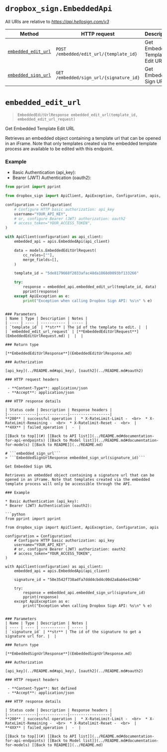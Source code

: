 # ```dropbox_sign.EmbeddedApi```

All URIs are relative to *https://api.hellosign.com/v3*

Method | HTTP request | Description
------------- | ------------- | -------------
|[```embedded_edit_url```](EmbeddedApi.md#embedded_edit_url) | ```POST /embedded/edit_url/{template_id}``` | Get Embedded Template Edit URL|
|[```embedded_sign_url```](EmbeddedApi.md#embedded_sign_url) | ```GET /embedded/sign_url/{signature_id}``` | Get Embedded Sign URL|


# ```embedded_edit_url```
> ```EmbeddedEditUrlResponse embedded_edit_url(template_id, embedded_edit_url_request)```

Get Embedded Template Edit URL

Retrieves an embedded object containing a template url that can be opened in an iFrame. Note that only templates created via the embedded template process are available to be edited with this endpoint.

### Example

* Basic Authentication (api_key):
* Bearer (JWT) Authentication (oauth2):

```python
from pprint import pprint

from dropbox_sign import ApiClient, ApiException, Configuration, apis, models

configuration = Configuration(
    # Configure HTTP basic authorization: api_key
    username="YOUR_API_KEY",
    # or, configure Bearer (JWT) authorization: oauth2
    # access_token="YOUR_ACCESS_TOKEN",
)

with ApiClient(configuration) as api_client:
    embedded_api = apis.EmbeddedApi(api_client)

    data = models.EmbeddedEditUrlRequest(
        cc_roles=[""],
        merge_fields=[],
    )

    template_id = "5de8179668f2033afac48da1868d0093bf133266"

    try:
        response = embedded_api.embedded_edit_url(template_id, data)
        pprint(response)
    except ApiException as e:
        print("Exception when calling Dropbox Sign API: %s\n" % e)

```
```

### Parameters
| Name | Type | Description | Notes |
| ---- | ---- | ----------- | ----- |
| `template_id` | **str** | The id of the template to edit. |  |
| `embedded_edit_url_request` | [**EmbeddedEditUrlRequest**](EmbeddedEditUrlRequest.md) |  |  |

### Return type

[**EmbeddedEditUrlResponse**](EmbeddedEditUrlResponse.md)

### Authorization

[api_key](../README.md#api_key), [oauth2](../README.md#oauth2)

### HTTP request headers

 - **Content-Type**: application/json
 - **Accept**: application/json

### HTTP response details

| Status code | Description | Response headers |
|-------------|-------------|------------------|
**200** | successful operation |  * X-RateLimit-Limit -  <br>  * X-RateLimit-Remaining -  <br>  * X-Ratelimit-Reset -  <br>  |
**4XX** | failed_operation |  -  |

[[Back to top]](#) [[Back to API list]](../README.md#documentation-for-api-endpoints) [[Back to Model list]](../README.md#documentation-for-models) [[Back to README]](../README.md)

# ```embedded_sign_url```
> ```EmbeddedSignUrlResponse embedded_sign_url(signature_id)```

Get Embedded Sign URL

Retrieves an embedded object containing a signature url that can be opened in an iFrame. Note that templates created via the embedded template process will only be accessible through the API.

### Example

* Basic Authentication (api_key):
* Bearer (JWT) Authentication (oauth2):

```python
from pprint import pprint

from dropbox_sign import ApiClient, ApiException, Configuration, apis

configuration = Configuration(
    # Configure HTTP basic authorization: api_key
    username="YOUR_API_KEY",
    # or, configure Bearer (JWT) authorization: oauth2
    # access_token="YOUR_ACCESS_TOKEN",
)

with ApiClient(configuration) as api_client:
    embedded_api = apis.EmbeddedApi(api_client)

    signature_id = "50e3542f738adfa7ddd4cbd4c00d2a8ab6e4194b"

    try:
        response = embedded_api.embedded_sign_url(signature_id)
        pprint(response)
    except ApiException as e:
        print("Exception when calling Dropbox Sign API: %s\n" % e)

```
```

### Parameters
| Name | Type | Description | Notes |
| ---- | ---- | ----------- | ----- |
| `signature_id` | **str** | The id of the signature to get a signature url for. |  |

### Return type

[**EmbeddedSignUrlResponse**](EmbeddedSignUrlResponse.md)

### Authorization

[api_key](../README.md#api_key), [oauth2](../README.md#oauth2)

### HTTP request headers

 - **Content-Type**: Not defined
 - **Accept**: application/json

### HTTP response details

| Status code | Description | Response headers |
|-------------|-------------|------------------|
**200** | successful operation |  * X-RateLimit-Limit -  <br>  * X-RateLimit-Remaining -  <br>  * X-Ratelimit-Reset -  <br>  |
**4XX** | failed_operation |  -  |

[[Back to top]](#) [[Back to API list]](../README.md#documentation-for-api-endpoints) [[Back to Model list]](../README.md#documentation-for-models) [[Back to README]](../README.md)

